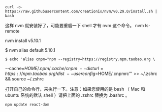     curl -o- https://raw.githubusercontent.com/creationix/nvm/v0.29.0/install.sh | bash

这样 nvm 就安装好了，可能要重启一下 shell 才有 nvm 这个命令。
    nvm ls-remote


  nvm install v5.10.1





  $ nvm alias default 5.10.1



    $ echo 'alias cnpm="npm --registry=https://registry.npm.taobao.org \
  --cache=$HOME/.npm/.cache/cnpm \
  --disturl=https://npm.taobao.org/dist \
  --userconfig=$HOME/.cnpmrc"' >> ~/.zshrc && source ~/.zshrc

  打开自己的命令行，来执行一下。注意：如果您使用的是 bash （ Mac 和 ubuntu 系统的默认 shell ）请把上面的 .zshrc 替换为 .bashrc 。

    npm update react-dom
